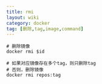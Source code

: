 ```yaml
---
title: rmi
layout: wiki
category: docker
tag: [删除,tag,image,command]
---
```


```shell
# 删除镜像
docker rmi $id

# 如果对应镜像存在多个tag，则只删除tag
# 否则，删除镜像
docker rmi repos:tag
```
